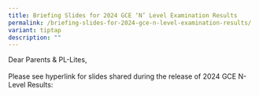 ```yaml
---
title: Briefing Slides for 2024 GCE ‘N’ Level Examination Results
permalink: /briefing-slides-for-2024-gce-n-level-examination-results/
variant: tiptap
description: ""
---
```

<p>Dear Parents &amp; PL-Lites,&nbsp;
<br>
<br>Please see hyperlink for slides shared during the release of 2024 GCE
N-Level Results:</p>
<p></p>